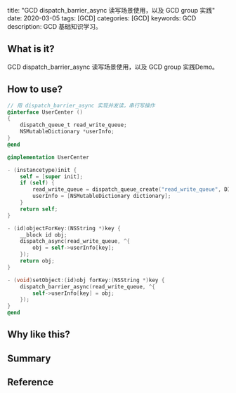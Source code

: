 title: "GCD dispatch_barrier_async 读写场景使用，以及 GCD group 实践"
date: 2020-03-05
tags: [GCD]
categories: [GCD]
keywords: GCD
description: GCD 基础知识学习。

<!--此处开始正文-->

## What is it?

GCD dispatch_barrier_async 读写场景使用，以及 GCD group 实践Demo。

## How to use?

```objective-c
// 用 dispatch_barrier_async 实现并发读，串行写操作
@interface UserCenter ()
{
    dispatch_queue_t read_write_queue;
    NSMutableDictionary *userInfo;
}
@end

@implementation UserCenter

- (instancetype)init {
    self = [super init];
    if (self) {
        read_write_queue = dispatch_queue_create("read_write_queue", DISPATCH_QUEUE_CONCURRENT);
        userInfo = [NSMutableDictionary dictionary];
    }
    return self;
}

- (id)objectForKey:(NSString *)key {
    __block id obj;
    dispatch_async(read_write_queue, ^{
        obj = self->userInfo[key];
    });
    return obj;
}

- (void)setObject:(id)obj forKey:(NSString *)key {
    dispatch_barrier_async(read_write_queue, ^{
        self->userInfo[key] = obj;
    });
}
@end
```

## Why like this?

## Summary

## Reference
